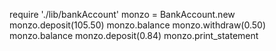 require './lib/bankAccount'
monzo = BankAccount.new
monzo.deposit(105.50)
monzo.balance
monzo.withdraw(0.50)
monzo.balance
monzo.deposit(0.84)
monzo.print_statement
